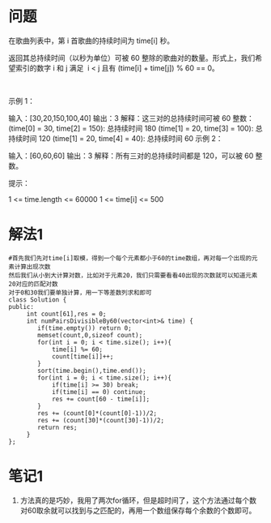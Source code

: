 # 问题
在歌曲列表中，第 i 首歌曲的持续时间为 time[i] 秒。

返回其总持续时间（以秒为单位）可被 60 整除的歌曲对的数量。形式上，我们希望索引的数字 i 和 j 满足  i < j 且有 (time[i] + time[j]) % 60 == 0。

 

示例 1：

输入：[30,20,150,100,40]
输出：3
解释：这三对的总持续时间可被 60 整数：
(time[0] = 30, time[2] = 150): 总持续时间 180
(time[1] = 20, time[3] = 100): 总持续时间 120
(time[1] = 20, time[4] = 40): 总持续时间 60
示例 2：

输入：[60,60,60]
输出：3
解释：所有三对的总持续时间都是 120，可以被 60 整数。
 

提示：

1 <= time.length <= 60000
1 <= time[i] <= 500

# 解法1
```
#首先我们先对time[i]取模，得到一个每个元素都小于60的time数组，再对每一个出现的元素计算出现次数
然后我们从小到大计算对数，比如对于元素20，我们只需要看看40出现的次数就可以知道元素20对应的匹配对数
对于0和30我们要单独计算，用一下等差数列求和即可
class Solution {
public:
     int count[61],res = 0;
     int numPairsDivisibleBy60(vector<int>& time) {
        if(time.empty()) return 0;
        memset(count,0,sizeof count);
        for(int i = 0; i < time.size(); i++){
            time[i] %= 60;
            count[time[i]]++;
        }
        sort(time.begin(),time.end());
        for(int i = 0; i < time.size(); i++){
            if(time[i] >= 30) break;
            if(time[i] == 0) continue;
            res += count[60 - time[i]];
        }
        res += (count[0]*(count[0]-1))/2;
        res += (count[30]*(count[30]-1))/2;
        return res;
     }
};

```
# 笔记1
1. 方法真的是巧妙，我用了两次for循环，但是超时间了，这个方法通过每个数对60取余就可以找到与之匹配的，再用一个数组保存每个余数的个数即可。
